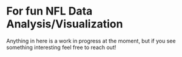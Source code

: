 # For fun NFL Data Analysis/Visualization
Anything in here is a work in progress at the moment, but if you see something interesting feel free to reach out!
